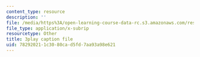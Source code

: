```yaml
---
content_type: resource
description: ''
file: /media/https%3A/open-learning-course-data-rc.s3.amazonaws.com/res-2-002-finite-element-procedures-for-solids-and-structures-spring-2010/782920211c3080cad5fd7aa93a98e621_D_lVfCfGVao.srt
file_type: application/x-subrip
resourcetype: Other
title: 3play caption file
uid: 78292021-1c30-80ca-d5fd-7aa93a98e621
---
```

